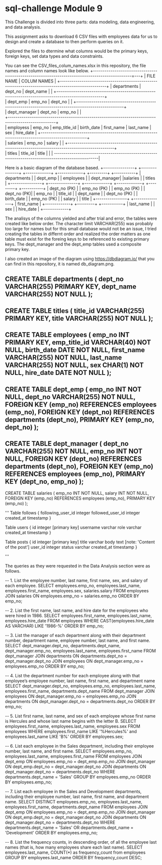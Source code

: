 # sql-challenge Module 9

This Challenge is divided into three parts: data modeling, data engineering, and data analysis.

This assignment asks to download 6 CSV files with employees data for us to design and create a database to then perform queries on it. 

Explored the files to dtermine what columns would be the primary keys, foreign keys, set data types and data constraints. 

You can see the CSV_files_colum_names.xlsx in this repository, the file names and column names look like below. 
+--------------------------------------------------------------------------------------------------=---+
|  FILE NAME   |                                      COLUM NAMES                                      |
+------------------------------------------------------------------------------------------------------+
| departments  | dept_no	   | dept_name	  |				                                           |
+------------------------------------------------------------------------------------------------------+							
| dept_emp	   | emp_no	       | dept_no	  |				                                           |
+------------------------------------------------------------------------------------------------------+							
| dept_manager | dept_no	   | emp_no		  |		                                                   |	
+------------------------------------------------------------------------------------------------------+							
| employess	   | emp_no	       | emp_title_id | birth_date | first_name | last_name | sex | hire_date  |
+------------------------------------------------------------------------------------------------------+							
| salaries	   | emp_no	       | salary       |					                                       |
+------------------------------------------------------------------------------------------------------+							
| titles	   | title_id	   | title		  |	                                                       |
| -----------------------------------------------------------------------------------------------------|	


Here is a basic diagram of the database based. 
+----------------+     +---------------+     +-------------+     +-------------+      +---------+      +-----------+
| departments    |     | dept_emp      |     | employees   |     | dept_manager|      |salaries |      | titles    |
+----------------+     +---------------+     +-------------+     +-------------+      +---------+      +-----------+
| dept_no (PK)   |     | emp_no (PK)   |     | emp_no (PK) |     | dept_no (PK)|      | emp_no  |      | title_id  |
| dept_name      |     | dept_no (PK)  |     | birth_date  |     | emp_no (PK) |      | salary  |      | title     |
+----------------+     +---------------+     | first_name  |     +-------------+      +---------+      +-----------+
                                             | last_name   |
                                             | sex         |
                                             | hire_date   |
                                             +-------------+

The analisys of the columns yielded and after trial and error, the tables were created like below order.
The character limit VARCHAR(255) was probably too large for names but for this small database would not be an issue, 
I tried creating the tables in differnt order and realized the order matters as one table must exist for the foreing keys to be referenced to existing primary keys. 
The dept_manager and the dept_emp tables used a composite primary key.

I also created an image of the diagram  using https://dbdiagram.io/ that you can find  in this repository, it is named db_diagram.png. 


CREATE TABLE departments (
  dept_no VARCHAR(255) PRIMARY KEY,
  dept_name VARCHAR(255) NOT NULL
);
-- 
CREATE TABLE titles (
  title_id VARCHAR(255) PRIMARY KEY,
  title VARCHAR(255) NOT NULL
);
-- 
CREATE TABLE employees (
  emp_no INT PRIMARY KEY,
  emp_title_id VARCHAR(40) NOT NULL,
  birth_date DATE NOT NULL,
  first_name VARCHAR(255) NOT NULL,
  last_name VARCHAR(255) NOT NULL,
  sex CHAR(1) NOT NULL,
  hire_date DATE NOT NULL
);
-- 
CREATE TABLE dept_emp (
  emp_no INT NOT NULL,
  dept_no VARCHAR(255) NOT NULL,
  FOREIGN KEY (emp_no) REFERENCES employees (emp_no),
  FOREIGN KEY (dept_no) REFERENCES departments (dept_no),
  PRIMARY KEY (emp_no, dept_no)
);
-- 
CREATE TABLE dept_manager (
  dept_no VARCHAR(255) NOT NULL,
  emp_no INT NOT NULL,
  FOREIGN KEY (dept_no) REFERENCES departments (dept_no),
  FOREIGN KEY (emp_no) REFERENCES employees (emp_no),
  PRIMARY KEY (dept_no, emp_no)
);
-- 
CREATE TABLE salaries (
  emp_no INT NOT NULL,
  salary INT NOT NULL,
  FOREIGN KEY (emp_no) REFERENCES employees (emp_no),
  PRIMARY KEY (emp_no)
);




'''
Table follows {
  following_user_id integer
  followed_user_id integer
  created_at timestamp 
}

Table users {
  id integer [primary key]
  username varchar
  role varchar
  created_at timestamp
}

Table posts {
  id integer [primary key]
  title varchar
  body text [note: 'Content of the post']
  user_id integer
  status varchar
  created_at timestamp
}


'''

The queries as they were requested in the Data Analysis section were as follows.  


-- 1. List the employee number, last name, first name, sex, and salary of each employee.
SELECT employees.emp_no, employees.last_name, employees.first_name, employees.sex, salaries.salary FROM employees
JOIN salaries ON employees.emp_no = salaries.emp_no
ORDER BY emp_no;


-- 2. List the first name, last name, and hire date for the employees who were hired in 1986.
SELECT employees.first_name, employees.last_name, employees.hire_date FROM employees 
WHERE CAST(employees.hire_date AS VARCHAR) LIKE '1986-%'
ORDER BY emp_no;

-- 3. List the manager of each department along with their department number, department name, employee number, last name, and first name.
SELECT dept_manager.dept_no, departments.dept_name, dept_manager.emp_no, employees.last_name, employees.first_name FROM dept_manager
JOIN departments ON departments.dept_no = dept_manager.dept_no 
JOIN employees ON dept_manager.emp_no = employees.emp_no
ORDER BY emp_no;


-- 4. List the department number for each employee along with that employee’s employee number, last name, first name, and department name
SELECT dept_manager.dept_no, employees.emp_no, employees.last_name, employees.first_name, departments.dept_name FROM dept_manager
JOIN employees ON dept_manager.emp_no = employees.emp_no 
JOIN departments ON dept_manager.dept_no = departments.dept_no
ORDER BY emp_no; 

-- 5. List first name, last name, and sex of each employee whose first name is Hercules and whose last name begins with the letter B.
SELECT employees.first_name, employees.last_name, employees.sex FROM employees 
WHERE employees.first_name LIKE '%Hercules%' and employees.last_name LIKE 'B%' ORDER BY employees.sex;

-- 6. List each employee in the Sales department, including their employee number, last name, and first name.
SELECT employees.emp_no, employees.last_name, employees.first_name FROM employees 
JOIN dept_emp ON employees.emp_no = dept_emp.emp_no
JOIN dept_manager ON dept_emp.dept_no = dept_manager.dept_no
JOIN departments ON dept_manager.dept_no = departments.dept_no
WHERE departments.dept_name = 'Sales'
GROUP BY employees.emp_no
ORDER BY employees.emp_no;

-- 7. List each employee in the Sales and Development departments, including their employee number, last name, first name, and department name.
SELECT DISTINCT employees.emp_no, employees.last_name, employees.first_name, departments.dept_name FROM employees 
JOIN dept_emp ON employees.emp_no = dept_emp.emp_no
JOIN dept_manager ON dept_emp.dept_no = dept_manager.dept_no
JOIN departments ON dept_manager.dept_no = departments.dept_no
WHERE departments.dept_name = 'Sales' OR departments.dept_name = 'Development' 
ORDER BY employees.emp_no; 


-- 8. List the frequency counts, in descending order, of all the employee last names (that is, how many employees share each last name).
SELECT employees.last_name, COUNT(*) as frequency_count from employees
GROUP BY employees.last_name
ORDER BY frequency_count DESC;